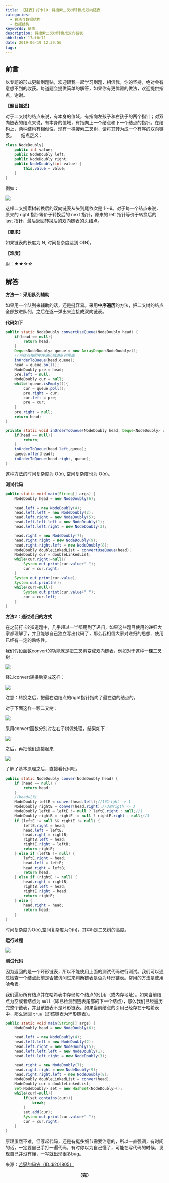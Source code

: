 ```yaml
---
title: 【链表】打卡10：将搜索二叉树转换成双向链表
categories:
  - 算法与数据结构
  - 数据结构
keywords: 链表
description: 将搜索二叉树转换成双向链表
abbrlink: 17af8c71
date: 2019-06-19 12:39:56
tags:
---
```


## 前言

以专题的形式更新刷题贴，欢迎跟我一起学习刷题，相信我，你的坚持，绝对会有意想不到的收获。每道题会提供简单的解答，如果你有更优雅的做法，欢迎提供指点，谢谢。

<!--more-->

**【题目描述】**

对于二叉树的结点来说，有本身的值域，有指向左孩子和右孩子的两个指针；对双向链表的结点来说，有本身的值域，有指向上一个结点和下一个结点的指针。在结构上，两种结构有相似性，现有一棵搜索二叉树，请将其转为成一个有序的双向链表。
　
结点定义：

```java
class NodeDoubly{
    public int value;
    public NodeDoubly left;
    public NodeDoubly right;
    public NodeDoubly(int value) {
        this.value = value;
    }
}
```

例如：

![](http://ww1.sinaimg.cn/large/75a4a8eegy1g46d7bz941j209f09bweq.jpg)

这棵二叉搜索树转换后的双向链表从头到尾依次是 1～9。对于每一个结点来说，原来的 right 指针等价于转换后的 next 指针，原来的 left 指针等价于转换后的 last 指针，最后返回转换后的双向链表的头结点。

**【要求】**

如果链表的长度为 N, 时间复杂度达到 O(N)。

**【难度】**

尉：★★☆☆

## 解答

**方法一：采用队列辅助**

如果用一个队列来辅助的话，还是挺容易。采用**中序遍历**的方法，把二叉树的结点全部放进队列，之后在逐一弹出来连接成双向链表。

**代码如下**

```java
public static NodeDoubly convertUseQueue(NodeDoubly head) {
    if(head == null){
        return head;
    }
    Deque<NodeDoubly> queue = new ArrayDeque<NodeDoubly>();
    //将结点按照中序遍历放进队列里面
    inOrderToQueue(head,queue);
    head = queue.poll();
    NodeDoubly pre = head;
    pre.left = null;
    NodeDoubly cur = null;
    while(!queue.isEmpty()){
        cur = queue.poll();
        pre.right = cur;
        cur.left = pre;
        pre = cur;
    }
    pre.right = null;
    return head;
}

private static void inOrderToQueue(NodeDoubly head, Deque<NodeDoubly> queue) {
    if(head == null){
        return;
    }
    inOrderToQueue(head.left,queue);
    queue.offer(head);
    inOrderToQueue(head.right, queue);
}
```

这种方法的时间复杂度为 O(n), 空间复杂度也为 O(n)。

**测试代码**

~~~java
public static void main(String[] args) {
    NodeDoubly head = new NodeDoubly(6);

    head.left = new NodeDoubly(4);
    head.left.left = new NodeDoubly(2);
    head.left.right = new NodeDoubly(5);
    head.left.left.left = new NodeDoubly(1);
    head.left.left.right = new NodeDoubly(3);

    head.right = new NodeDoubly(7);
    head.right.right = new NodeDoubly(9);
    head.right.right.left = new NodeDoubly(8);
    NodeDoubly doubleLinkedList = convertUseQueue(head);
    NodeDoubly cur = doubleLinkedList;
    while(cur.right!=null){
        System.out.print(cur.value+" ");
        cur = cur.right;
    }
    System.out.print(cur.value);
    System.out.println();
    while(cur!=null){
        System.out.print(cur.value+" ");
        cur = cur.left;
    }
}
~~~



**方法2：通过递归的方式**

在之前打卡的9道题中，几乎超过一半都用到了递归，如果这些题目使用的递归大家都理解了，并且能够自己独立写出代码了，那么我相信大家对递归的思想、使用已经有一定的熟练性。

我们假设函数convert的功能就是把二叉树变成双向链表，例如对于这种一棵二叉树：

![](http://ww1.sinaimg.cn/large/75a4a8eegy1g46dlshfvqj20es08jmye.jpg)

经过convert转换后变成这样：

![](http://ww1.sinaimg.cn/large/75a4a8eegy1g46dm1uxydj20h1058wfo.jpg)

注意：转换之后，把最右边结点的right指针指向了最左边的结点的。

对于下面这样一颗二叉树：

![](http://ww1.sinaimg.cn/large/75a4a8eegy1g46dmlqacqj20ka08uq4o.jpg)

采用convert函数分别对左右子树做处理，结果如下：

![](http://ww1.sinaimg.cn/large/75a4a8eegy1g46dn79tevj20mo03ymyd.jpg)

之后，再把他们连接起来

![](http://ww1.sinaimg.cn/large/75a4a8eegy1g46dnkkutej20le02yjs9.jpg)

了解了基本原理之后，直接看代码吧。

```java
public static NodeDoubly conver(NodeDoubly head) {
    if (head == null) {
        return head;
    }
    //head=2时
    NodeDoubly leftE = conver(head.left);//1的right -> 1
    NodeDoubly rightE = conver(head.right);//3的rigth -> 3
    NodeDoubly leftB = leftE != null ? leftE.right : null;//1
    NodeDoubly rightB = rightE != null ? rightE.right : null;//3
    if (leftE != null && rightE != null) {
        leftE.right = head;
        head.left = leftE;
        head.right = rightB;
        rightB.left = head;
        rightE.right = leftB;
        return rightE;
    } else if (leftE != null) {
        leftE.right = head;
        head.left = leftE;
        head.right = leftB;
        return head;
    } else if (rightE != null) {
        head.right = rightB;
        rightB.left = head;
        rightE.right = head;
        return rightE;
    } else {
        head.right = head;
        return head;
    }
}
```

时间复杂度为O(n),空间复杂度为O(h)，其中h是二叉树的高度。

**运行过程**

![](http://ww1.sinaimg.cn/large/75a4a8eegy1g47dwd6g4pj20tl0c4aal.jpg)

**测试代码**

因为返回的是一个环形链表，所以不能使用上面的测试代码进行测试。我们可以通过检查一个结点此前是否被访问过来判断链表是否为环形链表。常用的方法是使用哈希表。

我们遍历所有结点并在哈希表中存储每个结点的引用（或内存地址）。如果当前结点为空或者结点为 `null`（即已检测到链表尾部的下一个结点），那么我们已经遍历完整个链表，并且该链表不是环形链表。如果当前结点的引用已经存在于哈希表中，那么返回 `true`（即该链表为环形链表）。

~~~java
public static void main(String[] args) {
    NodeDoubly head = new NodeDoubly(6);

    head.left = new NodeDoubly(4);
    head.left.left = new NodeDoubly(2);
    head.left.right = new NodeDoubly(5);
    head.left.left.left = new NodeDoubly(1);
    head.left.left.right = new NodeDoubly(3);

    head.right = new NodeDoubly(7);
    head.right.right = new NodeDoubly(9);
    head.right.right.left = new NodeDoubly(8);
    NodeDoubly doubleLinkedList = conver(head);
    NodeDoubly cur = doubleLinkedList;
    Set<NodeDoubly> set = new HashSet<NodeDoubly>();
    while(cur!=null){
        if(set.contains(cur)){
            break;
        }
        set.add(cur);
        System.out.print(cur.value+" ");
        cur = cur.right;
    }
}
~~~

原理虽然不难，但写起代码，还是有挺多细节需要注意的，所以一直强调，有时间的话，一定要自己手打一遍代码，有时你以为自己懂了，可能在写代码的时候，发现自己并没有懂，一写就出现很多bug。

来源：[苦逼的码农（ID:di201805）](<https://mp.weixin.qq.com/s?__biz=Mzg2NzA4MTkxNQ==&mid=2247485159&idx=2&sn=64cf27ce9295ed251dd51f3af9924716&chksm=ce404d33f937c42588f8f2f981d1603735ee0fdc87ae2929afc1a218684a18d723918d9b40fd&scene=21#wechat_redirect>)

<center style="font-weight:bold">（完）</center>